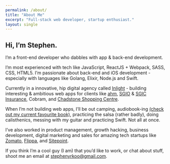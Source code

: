 ```yaml
---
permalink: /about/
title: "About Me"
excerpt: "Full-stack web developer, startup enthusiast."
layout: single
---
```

## Hi, I’m Stephen.


I’m a front-end developer who dabbles with app & back-end development.

I’m most experienced with tech like JavaScript, ReactJS + Webpack, SASS, CSS, HTML5.
I’m passionate about back-end and iOS development - especially with languages like Golang, Elixir, Node.js and Swift.

Currently in a innovative, hip digital agency called [Inlight][inlight] - building interesting & ambitious web apps for
clients like [ahm][ahm insurance], [SGIO][sgio] & [SGIC Insurance][sgic], Cobram, and
[Chadstone Shopping Centre][chadstone].

When I’m not building web apps, I’ll be out camping, audiobook-ing [(check out my current favourite book)][name of the wind],
practicing the salsa (rather badly), doing calisthenics, messing with my guitar and practicing Swift.
Not all at once.

I’ve also worked in product management, growth hacking, business development, digital marketing and sales for amazing
tech startups like [Zomato][zomato], [Flippa][flippa], and [Sitepoint][sitepoint].

If you think I’m a cool guy (I am) that you’d like to work, or chat about stuff, shoot me an email at
[stephenyrkoo@gmail.com][gmail].

[inlight]: https://inlight.com.au
[ahm insurance]: https://ahm.com.au
[name of the wind]: http://www.audible.com.au/pd/Sci-Fi-Fantasy/The-Name-of-the-Wind-Audiobook/B00FEZMHDE
[sgic]: https://www.sgic.com.au/
[sgio]: https://www.sgio.com.au/
[chadstone]: https://www.chadstone.com.au
[zomato]: https://www.zomato.com
[flippa]: https://flippa.com
[sitepoint]: https://www.sitepoint.com/
[gmail]: mailto:stephenyrkoo@gmail.com
